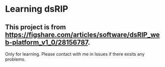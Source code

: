 # Learning dsRIP 
## This project is from https://figshare.com/articles/software/dsRIP_web-platform_v1_0/28156787. 
Only for learning. Please contact with me in Issues if there exsits any problems.
